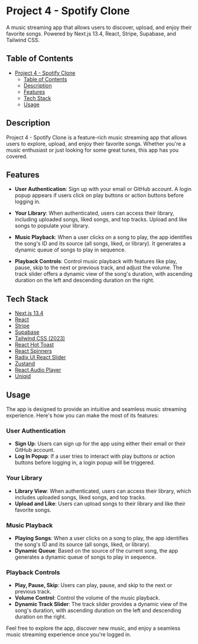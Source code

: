 # Project 4 - Spotify Clone

A music streaming app that allows users to discover, upload, and enjoy their favorite songs. Powered by Next.js 13.4, React, Stripe, Supabase, and Tailwind CSS.

## Table of Contents

- [Project 4 - Spotify Clone](#project-4---spotify-clone)
  - [Table of Contents](#table-of-contents)
  - [Description](#description)
  - [Features](#features)
  - [Tech Stack](#tech-stack)
  - [Usage](#usage)

## Description

Project 4 - Spotify Clone is a feature-rich music streaming app that allows users to explore, upload, and enjoy their favorite songs. Whether you're a music enthusiast or just looking for some great tunes, this app has you covered.

## Features

- **User Authentication**: Sign up with your email or GitHub account. A login popup appears if users click on play buttons or action buttons before logging in.

- **Your Library**: When authenticated, users can access their library, including uploaded songs, liked songs, and top tracks. Upload and like songs to populate your library.

- **Music Playback**: When a user clicks on a song to play, the app identifies the song's ID and its source (all songs, liked, or library). It generates a dynamic queue of songs to play in sequence.

- **Playback Controls**: Control music playback with features like play, pause, skip to the next or previous track, and adjust the volume. The track slider offers a dynamic view of the song's duration, with ascending duration on the left and descending duration on the right.

## Tech Stack

- [Next.js 13.4](https://nextjs.org/)
- [React](https://reactjs.org/)
- [Stripe](https://stripe.com/)
- [Supabase](https://supabase.io/)
- [Tailwind CSS (2023)](https://tailwindcss.com/)
- [React Hot Toast](https://github.com/timolins/react-hot-toast)
- [React Spinners](https://github.com/davidhu2000/react-spinners)
- [Radix UI React Slider](https://radix-ui.com/primitives/docs/slider)
- [Zustand](https://github.com/pmndrs/zustand)
- [React Audio Player](https://github.com/justinmc/react-audio-player)
- [Uniqid](https://github.com/adamhalasz/uniqid)

## Usage

The app is designed to provide an intuitive and seamless music streaming experience. Here's how you can make the most of its features:

### User Authentication

- **Sign Up**: Users can sign up for the app using either their email or their GitHub account.
- **Log In Popup**: If a user tries to interact with play buttons or action buttons before logging in, a login popup will be triggered.

### Your Library

- **Library View**: When authenticated, users can access their library, which includes uploaded songs, liked songs, and top tracks.
- **Upload and Like**: Users can upload songs to their library and like their favorite songs.

### Music Playback

- **Playing Songs**: When a user clicks on a song to play, the app identifies the song's ID and its source (all songs, liked, or library).
- **Dynamic Queue**: Based on the source of the current song, the app generates a dynamic queue of songs to play in sequence.

### Playback Controls

- **Play, Pause, Skip**: Users can play, pause, and skip to the next or previous track.
- **Volume Control**: Control the volume of the music playback.
- **Dynamic Track Slider**: The track slider provides a dynamic view of the song's duration, with ascending duration on the left and descending duration on the right.

Feel free to explore the app, discover new music, and enjoy a seamless music streaming experience once you're logged in.


